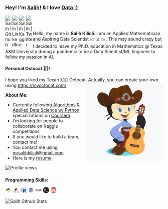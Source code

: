 ### Hey! I'm [Salih!](https://www.salihkilicli.github.io)  & I love [Data :)](https://www.kaggle.com/math3mantic)

<a href="https://github.com/math3mantic">
  <img align="left" alt="Salih | Github" width="22px" src="https://www.vectorlogo.zone/logos/github/github-icon.svg" />
</a>
<a href="https://www.linkedin.com/in/salihkilicli/">
  <img align="left" alt="Salih | LinkedIn" width="22px" src="https://www.vectorlogo.zone/logos/linkedin/linkedin-tile.svg" />
</a>
<a href="https://www.kaggle.com/math3mantic">
  <img align="left" alt="Salih | Kaggle" width="22px" src="https://www.vectorlogo.zone/logos/kaggle/kaggle-icon.svg" />
</a>
<a href="https://twitter.com/math3mantic_">
  <img align="left" alt="Salih | Twitter" width="22px" src="https://www.vectorlogo.zone/logos/twitter/twitter-tile.svg" />
</a>
<br />
<br />

Hello, my name is **Salih Kilicli**. I am an Applied Mathematician and Aspiring Data Scientist 📈 📊 📉. This may sound crazy but I decided to leave my Ph.D. education in Mathematics @ Texas A&M University during a pandemic to be a Data Scientist/ML Engineer to follow my passion in AI.

#### Personal Octocat 🐙🐱!

I hope you liked my Texan 🇨🇱 Octocat.  Actually, you can create your own using https://myoctocat.com/ <img align="right" alt="MyOctocat" width="250px" src="/octocat.png" />

**About Me:**

- Currently following [Algorithms](https://www.coursera.org/specializations/algorithms?) & [Applied Data Science w/ Python](https://www.coursera.org/specializations/data-science-python?) specializations on [Coursera](https://www.coursera.org/user/157672adc56ebef7adde0712268a503f)
- I’m looking for people to collaborate on Kaggle competitions
- If you would like to build a team, contact me!
- You contact me using mrsalihkilicli@gmail.com
- Here is my [resume](/Salih_Latex_Resume.pdf)

![Profile views](https://gpvc.arturio.dev/math3mantic)

###

**Programming Skills:**  

<code><img height="20" src="https://raw.githubusercontent.com/github/explore/80688e429a7d4ef2fca1e82350fe8e3517d3494d/topics/python/python.png"></code>
<code><img height="20" src="https://raw.githubusercontent.com/github/explore/80688e429a7d4ef2fca1e82350fe8e3517d3494d/topics/matlab/matlab.png"></code>
<code><img height="20" src="https://raw.githubusercontent.com/github/explore/80688e429a7d4ef2fca1e82350fe8e3517d3494d/topics/r/r.png"></code>
<code><img height="20" src="https://raw.githubusercontent.com/github/explore/80688e429a7d4ef2fca1e82350fe8e3517d3494d/topics/sql/sql.png"></code>
<code><img height="20" src="https://raw.githubusercontent.com/github/explore/80688e429a7d4ef2fca1e82350fe8e3517d3494d/topics/git/git.png"></code>
<code><img height="20" src="https://raw.githubusercontent.com/github/explore/80688e429a7d4ef2fca1e82350fe8e3517d3494d/topics/terminal/terminal.png"></code>
<code><img height="20" src="https://raw.githubusercontent.com/github/explore/80688e429a7d4ef2fca1e82350fe8e3517d3494d/topics/html/html.png"></code>

![Salih Github Stats](https://github-readme-stats.vercel.app/api?username=math3mantic&show_icons=true&title_color=fff&icon_color=79ff97&text_color=9f9f9f&bg_color=151515)
